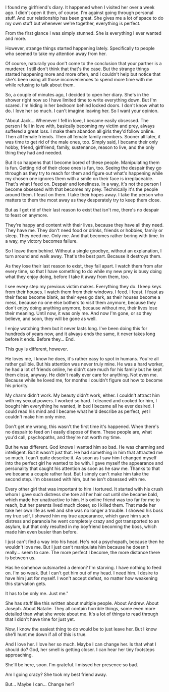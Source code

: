 I found my girlfriend's diary.
It happened when I visited her over a week ago. I didn't open it then, of course. I'm against going through personal stuff. And our relationship has been great. She gives me a lot of space to do my own stuff but whenever we're together, everything is perfect.

From the first glance I was simply stunned. She is everything I ever wanted and more. 

However, strange things started happening lately. Specifically to people who seemed to take my attention away from her.

Of course, naturally you don't come to the conclusion that your partner is a murderer. I still don't think that that's the case. 
But the strange things started happening more and more often, and I couldn't help but notice that she's been using all those inconveniences to spend more time with me while refusing to talk about them.

So, a couple of minutes ago, I decided to open her diary. She's in the shower right now so I have limited time to write everything down. But I'm scared. 
I'm hiding in her bedroom behind locked doors. I don't know what to do. I love her so much. I can't imagine leaving her. So I want your opinion.

"About Jack...
Whenever I fell in love, I became easily obsessed. The person I fell in love with, basically becoming my victim and prey, always suffered a great loss. 
I make them abandon all girls they'd follow online. Then all female friends. Then all female family members. Sooner all later, it was time to get rid of the male ones, too.
Simply said, I became their only hobby, friend, girlfriend, family, sustenance, reason to live, and the only thing they had and needed.

But it so happens that I become bored of these people. 
Manipulating them is fun. Getting rid of their close ones is fun, too. Seeing the despair they go through as they try to reach for them and figure out what's happening while my chosen one ignores them with a smile on their face is irreplaceable. 
That's what I feed on. Despair and loneliness. In a way, it's not the person I become obsessed with that becomes my prey. Technically it's the people around them.
I feast on them. I take their hopes away. I take the person who matters to them the most away as they desperately try to keep them close.

But as I get rid of their last reason to exist that isn't me, there's no despair to feast on anymore. 

They're happy and content with their lives, because they have all they need. They have me.
They don't need food or drinks, friends or hobbies, family or sleep. They need me.
Only me.
And that becomes rather boring with time. In a way, my victory becomes failure.

So I leave them behind. Without a single goodbye, without an explanation, I turn around and walk away.
That's the best part.
Because it destroys them.

As they lose their last reason to exist, they fall apart. I watch them from afar every time, so that I have something to do while my new prey is busy doing what they enjoy doing, before I take it away from them, too.

I see every step my previous victim makes. Everything they do.
I keep keys from their houses. I watch them from their windows. 
I feed. I feast. 
I feast as their faces become blank, as their eyes go dark, as their houses become a mess, because no one else bothers to visit them anymore, because they don't enjoy doing anything anymore, because without me, their lives lose their meaning. Until now, it was only me. And now I'm gone, or so they believe, and soon, they will be gone as well.

I enjoy watching them but it never lasts long. I've been doing this for hundreds of years now, and it always ends the same, it never takes long before it ends. Before they... End.

This guy is different, however.

He loves me, I know he does, it's rather easy to spot in humans. You're all rather gullible.
But his attention was never truly mine. 
He was a hard worker, he had a lot of friends online, he didn't care much for his family but he kept them close, anyway. He didn't really ever care for anything. Not even me. Because while he loved me, for months I couldn't figure out how to become his priority.

My charm didn't work. My beauty didn't work, either. I couldn't attract him with my sexual powers.
I worked so hard. I cleaned and cooked for him, I bought him everything he wanted, in bed I became all he ever desired. I could read his mind and I became what he'd describe as perfect, yet I couldn't make him only mine.

Don't get me wrong, this wasn't the first time it's happened. When there's no despair to feed on I easily dispose of them. These people are, what you'd call, psychopaths, and they're not worth my time.

But he was different.
God knows I wanted him so bad. He was charming and intelligent. But it wasn't just that.
He had something in him that attracted me so much. I can't quite describe it. 
As soon as I saw him I changed myself into the perfect girl he wanted to be with. I gave myself the appearance and personality that caught his attention as soon as he saw me. Thanks to that we became a couple rather fast. But I simply can't make him take the second step. I'm obsessed with him, but he isn't obsessed with me.

Every other girl that was important to him I tortured. It started with his crush whom I gave such distress she tore all her hair out until she became bald, which made her unattractive to him.
His online friend was too far for me to reach, but her parents lived much closer, so I killed them. That made her take her own life as well and she was no longer a trouble.
I showed his boss my true self, I showed him my true appearance, which gave him such distress and paranoia he went completely crazy and got transported to an asylum, but that only resulted in my boyfriend becoming the boss, which made him even busier than before.

I just can't find a way into his head. He's not a psychopath, because then he wouldn't love me. But I just can't manipulate him because he doesn't really... seem to care.
The more perfect I become, the more distance there is between us.

Has he somehow outsmarted a demon? I'm starving. I have nothing to feed on. I'm so weak. But I can't get him out of my head. I need him. I desire to have him just for myself. I won't accept defeat, no matter how weakening this starvation gets.

It has to be only me. Just me."

She has stuff like this written about multiple people. About Andrew. About Joseph. About Natalie. They all contain horrible things, some even more detailed than what she wrote about me. It's a lot of things to read through that I didn't have time for just yet.

Now, I know the easiest thing to do would be to just leave her. But I know she'll hunt me down if all of this is true.

And I love her. I love her so much. Maybe I can change her. Is that what I should do? God, her smell is getting closer. I can hear her tiny footsteps approaching.

She'll be here, soon. I'm grateful. I missed her presence so bad.

Am I going crazy? She took my best friend away.

But... Maybe I can... Change her?